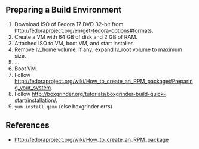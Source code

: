 ## Preparing a Build Environment

1. Download ISO of Fedora 17 DVD 32-bit from http://fedoraproject.org/en/get-fedora-options#formats.
1. Create a VM with 64 GB of disk and 2 GB of RAM.
1. Attached ISO to VM, boot VM, and start installer.
1. Remove lv_home volume, if any; expand lv_root volume to maximum size.
1. ...
1. Boot VM.
1. Follow http://fedoraproject.org/wiki/How_to_create_an_RPM_package#Preparing_your_system.
1. Follow http://boxgrinder.org/tutorials/boxgrinder-build-quick-start/installation/.
1. `yum install qemu` (else boxgrinder errs)

## References

* http://fedoraproject.org/wiki/How_to_create_an_RPM_package
